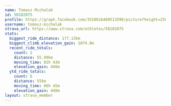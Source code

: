 ```yaml
---
name: Tomasz Michalak
id: 50102075
profile: https://graph.facebook.com/3528616460513590/picture?height=256&width=256
username: tomasz-michalak
strava_url: https://www.strava.com/athletes/50102075
stats:
  biggest_ride_distance: 177.13km
  biggest_climb_elevation_gain: 1074.8m
  recent_ride_totals:
    count: 2
    distance: 55.99km
    moving_time: 02h 43m
    elevation_gain: 448m
  ytd_ride_totals:
    count: 6
    distance: 55km
    moving_time: 06h 45m
    elevation_gain: 448m
layout: strava_member
--- 
```

